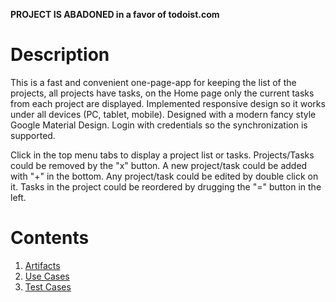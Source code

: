 **PROJECT IS ABADONED in a favor of todoist.com**

# Description
This is a fast and convenient one-page-app for keeping the list of the projects, all projects have tasks, on the Home page only the current tasks from each project are displayed. Implemented responsive design so it works under all devices (PC, tablet, mobile). Designed with a modern fancy style Google Material Design. Login with credentials so the synchronization is supported.

Click in the top menu tabs to display a project list or tasks. Projects/Tasks could be removed by the "x" button. A new project/task could be added with "+" in the bottom. Any project/task could be edited by double click on it. Tasks in the project could be reordered by drugging the "=" button in the left.

# Contents

1. [Artifacts](ARTIFACTS.md)
2. [Use Cases](USECASES.md)
3. [Test Cases](TESTCASES.md)

